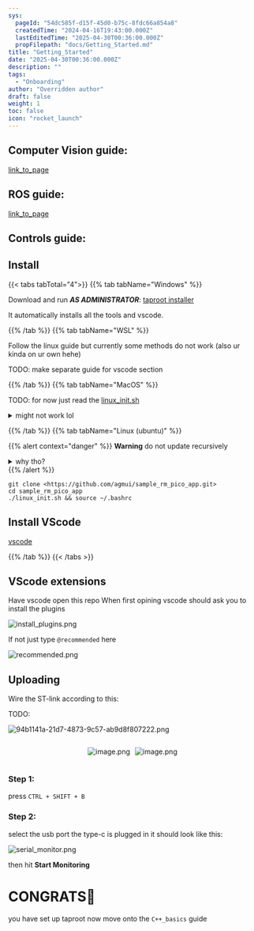 ```yaml
---
sys:
  pageId: "54dc585f-d15f-45d0-b75c-8fdc66a854a8"
  createdTime: "2024-04-16T19:43:00.000Z"
  lastEditedTime: "2025-04-30T00:36:00.000Z"
  propFilepath: "docs/Getting_Started.md"
title: "Getting_Started"
date: "2025-04-30T00:36:00.000Z"
description: ""
tags:
  - "Onboarding"
author: "Overridden author"
draft: false
weight: 1
toc: false
icon: "rocket_launch"
---
```


## Computer Vision guide:

[link_to_page](86d45bc0-388b-4d26-8848-44f255f73d0e)

## ROS guide:

[link_to_page](3c76c1de-ec8f-46d6-8b0a-294005edc2d5)

## Controls guide:

## Install

{{< tabs tabTotal="4">}}
{{% tab tabName="Windows" %}}

Download and run _**AS ADMINISTRATOR**_: [taproot installer](https://github.com/Thornbots/TeachingFreshies/releases/tag/1.0)

It automatically installs all the tools and vscode.

{{% /tab %}}
{{% tab tabName="WSL" %}}

Follow the linux guide but currently some methods do not work (also ur kinda on ur own hehe)

TODO: make separate guide for vscode section

{{% /tab %}}
{{% tab tabName="MacOS" %}}

TODO: for now just read the [linux_init.sh](https://github.com/agmui/sample_rm_pico_app/blob/main/linux_init.sh)

<details>
<summary>might not work lol</summary>

`brew install libusb pkg-config`

Next install: [vscode](https://code.visualstudio.com/Download)

</details>

{{% /tab %}}
{{% tab tabName="Linux (ubuntu)" %}}

{{% alert context="danger" %}}
**Warning** do not update recursively
<details>
<summary>why tho?</summary>
There are some submodules that may go on for a while (like tinyusb) and I highly
recommend you don't need to get them.
If you want to see what submodules I update just look in `linux_init.sh`
</details>
{{% /alert %}}

```shell
git clone <https://github.com/agmui/sample_rm_pico_app.git>
cd sample_rm_pico_app
./linux_init.sh && source ~/.bashrc
```

## Install VScode

[vscode](https://code.visualstudio.com/Download)

{{% /tab %}}
{{< /tabs >}}

## VScode extensions

Have vscode open this repo
When first opining vscode should ask you to install the plugins

![install_plugins.png](https://prod-files-secure.s3.us-west-2.amazonaws.com/d518164a-d88e-44d1-a4ee-3adb3bd8bce0/89bd30f0-1825-4e77-867b-0a41ce370880/install_plugins.png?X-Amz-Algorithm=AWS4-HMAC-SHA256&X-Amz-Content-Sha256=UNSIGNED-PAYLOAD&X-Amz-Credential=ASIAZI2LB466RYQEVSXR%2F20250703%2Fus-west-2%2Fs3%2Faws4_request&X-Amz-Date=20250703T110808Z&X-Amz-Expires=3600&X-Amz-Security-Token=IQoJb3JpZ2luX2VjEAsaCXVzLXdlc3QtMiJIMEYCIQC0rCDJcynYx63RrJabOfQ3objenOOBGSU3cffzOjR8dwIhAN17HtIzYCGeG0sx9%2FgDrS12qj0iXUbeSn5D%2BS4neuIIKv8DCBQQABoMNjM3NDIzMTgzODA1IgxXeUFCCq0XTv3bF%2FEq3APsPLwYOAhoVutnsD8kuiyq6X8QQBQ6sujBK3PYy50QRGW7cScNHf2A7dX7G0nX3qqb5rvZQ3Rf2dr%2Fz2fcZ2BpYFysCnXTeIrnteYoq4TnOnuhYGu2zk05dNZQxSSjDVGlcO1Q3YmR2iD3p%2FJKffZGmiyvIviOp%2FZ%2Fp%2B6rAZfxkCMPsl3K%2B1%2Bc3f8qc5UoUEVIp61K2c39CmV%2Bx7KrCr5zxYjJjidG2uLOfBlmXNdhBpuEoS7kcOoAgN1eX3aSotGuX7cw1yAN18Ir3MBMUX%2B3WnX3IUb%2BH763zrfc6Bie%2Bdl6hQeKOhza2dv79EsSJtA6o9MYYyBEOJ%2Fbgi41jPW8c2MpulKD6V7y4sqxpLHfdzjj%2Fy9oK4GkmOPjqX6ie01mzhLRgutYNiEIlzp2owuu3rJAkBQWKX38IEQbWvkiPKqADcS%2Byw42nLBHrwcQ%2BlD8vPwI2jYyyUpR%2BnDdI1ws8uUmtpre3iZO6sSxFLkraOCjS7jZJiWW9ipK9RDWi5aaE2uDcltCuZ1%2FoQ%2B%2BrjyA225w5aNt%2BQj2WNb451yQp%2FBT4fwDL85QBH8%2BxsRsohZY62UF60uEJJPu7LYoalgz3LMTnyMS768AQ2r59TLHigyQ6At%2ByJ0FU3BL6zCKt5nDBjqkAUpcNJQSkUT3f%2FKWYJhnuYZ%2B2ka%2FqsWFt4PJbJbnAoogTFXCROB5e5qP%2FHcwPij0lEAjBbTXgp2baTCE1knbqg1MexCmvelfOb52uRd%2Bf8W8UlofxwztE%2FYe0WwwWwVLvbwRqK54lmnzj%2FpruNTzJLpRGr62TzbyTbO3aWCOjnLHReEqEkVaplZ6hLbKrRjSqWV0nt0e8XGRqgkOi9yKqhqqAeNF&X-Amz-Signature=76917e31d9b3eadf10ad0d31baa0eb37e7d088146456a8d9ac109db61bdbccbe&X-Amz-SignedHeaders=host&x-amz-checksum-mode=ENABLED&x-id=GetObject)

If not just type `@recommended` here  

![recommended.png](https://prod-files-secure.s3.us-west-2.amazonaws.com/d518164a-d88e-44d1-a4ee-3adb3bd8bce0/61e661e9-5d85-4dfc-be0d-8d2097a5e793/recommended.png?X-Amz-Algorithm=AWS4-HMAC-SHA256&X-Amz-Content-Sha256=UNSIGNED-PAYLOAD&X-Amz-Credential=ASIAZI2LB466RYQEVSXR%2F20250703%2Fus-west-2%2Fs3%2Faws4_request&X-Amz-Date=20250703T110808Z&X-Amz-Expires=3600&X-Amz-Security-Token=IQoJb3JpZ2luX2VjEAsaCXVzLXdlc3QtMiJIMEYCIQC0rCDJcynYx63RrJabOfQ3objenOOBGSU3cffzOjR8dwIhAN17HtIzYCGeG0sx9%2FgDrS12qj0iXUbeSn5D%2BS4neuIIKv8DCBQQABoMNjM3NDIzMTgzODA1IgxXeUFCCq0XTv3bF%2FEq3APsPLwYOAhoVutnsD8kuiyq6X8QQBQ6sujBK3PYy50QRGW7cScNHf2A7dX7G0nX3qqb5rvZQ3Rf2dr%2Fz2fcZ2BpYFysCnXTeIrnteYoq4TnOnuhYGu2zk05dNZQxSSjDVGlcO1Q3YmR2iD3p%2FJKffZGmiyvIviOp%2FZ%2Fp%2B6rAZfxkCMPsl3K%2B1%2Bc3f8qc5UoUEVIp61K2c39CmV%2Bx7KrCr5zxYjJjidG2uLOfBlmXNdhBpuEoS7kcOoAgN1eX3aSotGuX7cw1yAN18Ir3MBMUX%2B3WnX3IUb%2BH763zrfc6Bie%2Bdl6hQeKOhza2dv79EsSJtA6o9MYYyBEOJ%2Fbgi41jPW8c2MpulKD6V7y4sqxpLHfdzjj%2Fy9oK4GkmOPjqX6ie01mzhLRgutYNiEIlzp2owuu3rJAkBQWKX38IEQbWvkiPKqADcS%2Byw42nLBHrwcQ%2BlD8vPwI2jYyyUpR%2BnDdI1ws8uUmtpre3iZO6sSxFLkraOCjS7jZJiWW9ipK9RDWi5aaE2uDcltCuZ1%2FoQ%2B%2BrjyA225w5aNt%2BQj2WNb451yQp%2FBT4fwDL85QBH8%2BxsRsohZY62UF60uEJJPu7LYoalgz3LMTnyMS768AQ2r59TLHigyQ6At%2ByJ0FU3BL6zCKt5nDBjqkAUpcNJQSkUT3f%2FKWYJhnuYZ%2B2ka%2FqsWFt4PJbJbnAoogTFXCROB5e5qP%2FHcwPij0lEAjBbTXgp2baTCE1knbqg1MexCmvelfOb52uRd%2Bf8W8UlofxwztE%2FYe0WwwWwVLvbwRqK54lmnzj%2FpruNTzJLpRGr62TzbyTbO3aWCOjnLHReEqEkVaplZ6hLbKrRjSqWV0nt0e8XGRqgkOi9yKqhqqAeNF&X-Amz-Signature=207a5f5035e29db6c20d0f2f564b949cc39e70c0d66e9bc7b6ac3a2de571440a&X-Amz-SignedHeaders=host&x-amz-checksum-mode=ENABLED&x-id=GetObject)

## Uploading

Wire the ST-link according to this:

TODO:

![94b1141a-21d7-4873-9c57-ab9d8f807222.png](https://prod-files-secure.s3.us-west-2.amazonaws.com/d518164a-d88e-44d1-a4ee-3adb3bd8bce0/e5fad17d-ab82-4300-9f4c-505ab4b1202c/94b1141a-21d7-4873-9c57-ab9d8f807222.png?X-Amz-Algorithm=AWS4-HMAC-SHA256&X-Amz-Content-Sha256=UNSIGNED-PAYLOAD&X-Amz-Credential=ASIAZI2LB466RYQEVSXR%2F20250703%2Fus-west-2%2Fs3%2Faws4_request&X-Amz-Date=20250703T110808Z&X-Amz-Expires=3600&X-Amz-Security-Token=IQoJb3JpZ2luX2VjEAsaCXVzLXdlc3QtMiJIMEYCIQC0rCDJcynYx63RrJabOfQ3objenOOBGSU3cffzOjR8dwIhAN17HtIzYCGeG0sx9%2FgDrS12qj0iXUbeSn5D%2BS4neuIIKv8DCBQQABoMNjM3NDIzMTgzODA1IgxXeUFCCq0XTv3bF%2FEq3APsPLwYOAhoVutnsD8kuiyq6X8QQBQ6sujBK3PYy50QRGW7cScNHf2A7dX7G0nX3qqb5rvZQ3Rf2dr%2Fz2fcZ2BpYFysCnXTeIrnteYoq4TnOnuhYGu2zk05dNZQxSSjDVGlcO1Q3YmR2iD3p%2FJKffZGmiyvIviOp%2FZ%2Fp%2B6rAZfxkCMPsl3K%2B1%2Bc3f8qc5UoUEVIp61K2c39CmV%2Bx7KrCr5zxYjJjidG2uLOfBlmXNdhBpuEoS7kcOoAgN1eX3aSotGuX7cw1yAN18Ir3MBMUX%2B3WnX3IUb%2BH763zrfc6Bie%2Bdl6hQeKOhza2dv79EsSJtA6o9MYYyBEOJ%2Fbgi41jPW8c2MpulKD6V7y4sqxpLHfdzjj%2Fy9oK4GkmOPjqX6ie01mzhLRgutYNiEIlzp2owuu3rJAkBQWKX38IEQbWvkiPKqADcS%2Byw42nLBHrwcQ%2BlD8vPwI2jYyyUpR%2BnDdI1ws8uUmtpre3iZO6sSxFLkraOCjS7jZJiWW9ipK9RDWi5aaE2uDcltCuZ1%2FoQ%2B%2BrjyA225w5aNt%2BQj2WNb451yQp%2FBT4fwDL85QBH8%2BxsRsohZY62UF60uEJJPu7LYoalgz3LMTnyMS768AQ2r59TLHigyQ6At%2ByJ0FU3BL6zCKt5nDBjqkAUpcNJQSkUT3f%2FKWYJhnuYZ%2B2ka%2FqsWFt4PJbJbnAoogTFXCROB5e5qP%2FHcwPij0lEAjBbTXgp2baTCE1knbqg1MexCmvelfOb52uRd%2Bf8W8UlofxwztE%2FYe0WwwWwVLvbwRqK54lmnzj%2FpruNTzJLpRGr62TzbyTbO3aWCOjnLHReEqEkVaplZ6hLbKrRjSqWV0nt0e8XGRqgkOi9yKqhqqAeNF&X-Amz-Signature=1f112827ac97622eba38a459891545ad6309a3cebebe1fc1d7f266e966af2e1d&X-Amz-SignedHeaders=host&x-amz-checksum-mode=ENABLED&x-id=GetObject)

<div style="display: flex;flex-direction: row; column-gap:10px; max-width: 630px;justify-content: center;">
<div>

![image.png](https://prod-files-secure.s3.us-west-2.amazonaws.com/d518164a-d88e-44d1-a4ee-3adb3bd8bce0/210ecb78-1116-4d7b-b9b7-2292f66fa2c2/image.png?X-Amz-Algorithm=AWS4-HMAC-SHA256&X-Amz-Content-Sha256=UNSIGNED-PAYLOAD&X-Amz-Credential=ASIAZI2LB4663SLWK542%2F20250703%2Fus-west-2%2Fs3%2Faws4_request&X-Amz-Date=20250703T110815Z&X-Amz-Expires=3600&X-Amz-Security-Token=IQoJb3JpZ2luX2VjEAsaCXVzLXdlc3QtMiJHMEUCICJgY6ovaL3c2aYGdsmzO4ITpqqR71DEJ54JCyw3io8SAiEA3UxVAotlfzRn74xNjHrcNv7JmGFL4uFX6sy3SSXm%2F14q%2FwMIFBAAGgw2Mzc0MjMxODM4MDUiDMbhvV1o8pM3Jg27zSrcA9QAlq8cVBaO6KTCjRklp%2FXS1J6NuvX2Bw%2B81FAOsVmjxMTMswN2U8vyZoYfO4dsD69dKJsgjo4tvjoM%2FGxMZOm1T%2FMWecdfrLinKyejzmleYwEvapVJGON0Z8R5kTTCb%2BIVwUGwOwSWp5TigJw4PcepIiD1zmZgVZn4EFSDBICex21fACRmrvdAY0dF5gKYpDo9vyqCVBpmLPWwkLtsY5HTwO6rDL4%2FMg5H5VfWqJjLsVgqJk5xXjYQSpdY4nTqn5jxhWrQ06Cx%2BbCwKDRkGH88BY%2FLhwsWjUC%2BV8EkRxPR6%2BXpz8qHFXeFap%2FArdETlchLZyNw3Q9duxYNMf6ZYVM%2BO%2Fvtzl2phYR%2FlnwMzE27DAc8pbsMQEAAOPmtVX73%2B%2Bl2v%2Fm5e5jEAxByV04MmnOly1vK7rlv2k0ENixUw6qEtsNaojN6U4wrN6WffrPrza%2FL6VEHOnYCCWmx6PzAw7i6qLfsTbEo1CIJ9Ey4J53PyIMHy%2FoBExJ2gA3NWHr8wQl2%2BVm84XgtrxD2qEZi3CJ0IbqOF2dpAr5Aux49i91P6Lfw8Gv8KR0kmRVdbt3kAD6Qq8H6BqaL4YnNJMSxoY4Qqt3pLSkFtRgZ3tgY0E7KbNNnMQgPDkkqBg6PML63mcMGOqUBaeQoGcIaTE8jn7jMFLBsDdZRn03t0yYSg3moHKl1Ldp6aLydMJNV4ElqssssxnuKK6WsEAQUbPdI9omL6wJQCOhuFKEwpdFgJ4mZ4ZcSzwnKy33eynIruoGWZlD2QEsPvceebjC02sEYcqUBIfWGbXJL9ZoKPfHgi94r3Ihcmf7SrN9OLFAqdnxv5fAuQh6BrdWHDYqE3iVRm07iCX2G2%2FCqcs7m&X-Amz-Signature=b9618cbe52d370240c624e73834fc2bc385495f1f0f8cba61ec7b3989849c1a9&X-Amz-SignedHeaders=host&x-amz-checksum-mode=ENABLED&x-id=GetObject)

</div>
<div>

![image.png](https://prod-files-secure.s3.us-west-2.amazonaws.com/d518164a-d88e-44d1-a4ee-3adb3bd8bce0/33a0fd0f-8ca6-4a86-8e09-26e95ded1fff/image.png?X-Amz-Algorithm=AWS4-HMAC-SHA256&X-Amz-Content-Sha256=UNSIGNED-PAYLOAD&X-Amz-Credential=ASIAZI2LB466X2RHYYS5%2F20250703%2Fus-west-2%2Fs3%2Faws4_request&X-Amz-Date=20250703T110815Z&X-Amz-Expires=3600&X-Amz-Security-Token=IQoJb3JpZ2luX2VjEAsaCXVzLXdlc3QtMiJHMEUCIQDzSRA6ktbJymiMMF%2FdGKQRedQmhlzZJdhV3C8lkgOMOwIgLbm9PQ6iyTnUIZNWSIB8xGBPYRh5%2FCpuZmGrFFyb7Vcq%2FwMIFBAAGgw2Mzc0MjMxODM4MDUiDIxK%2FxLVXnI20oZWNircA%2Br6gymdNiwjdYeCTIORGqi%2BhpJ51E6AbDNlYe7wEVqmcnGobE5gZW%2FhaznCjP4gcVhd2EMe2Sfiqub%2Bsnilf67UVlXDpGR%2F6soDPJh9kkj79K%2FK6bOcdHKz9F55m7jS5m8pQo4M5BmYabz018gGiRZcDefa4N5ipEGFUkvrwZOz6aewxSBL4mIJyZNh3aY75dGV0RxbSVaNVdCoSFawTNioE3N0YQiyqgwdUY1z5xtIHNs7UOhLY1yHVdij1mSK%2FuRxjmHrzpoyO5KgXycN0b3EaU5GkR2oq5weZxqyemo2IvWTSFsx039WuzjWQYIkoBIFlDbJq9EtmggRQu4kNDmVuJq3ruwgnbp7v6DbF7FfZCtFFoHzXWM%2BGhS1DJYEA%2B8tyoXHU%2Bwc9IQ0BK1iMxD4VpjH0LtOzoRTWGpjqJd%2BNRj7wjH6ObMt5TYdlV7FsuaKB3hOvTOPbyz5zE7rS5y8h3V3Qt2PbQHAiE5V7Fn%2BLkCq2SGwS1LxhGxrAV4eSXPnQEcpn6zJMWf11XuXYkPfJ45POGcpch4ae4CaDiokUa%2Bv4e3S%2BPVkPxq0dqhffNhp4DpoWNjVVQhijD8RN25YwthJi8PXp6HcocwPZrFQV28Tt4xKtmBb%2FbcsMPO2mcMGOqUB47vyUqFfJiMW7MOM7toGaXQ5Qc9mNnCQLlse0hffQylBBQh7l5JeDgNL8jReEE2dFxMapzvY%2Bcsbf3ZzVty45Ug2%2BKRB%2BKgMo3ZEIBF0v7xt%2BGh5RtTWJ2nvU%2FGM%2BfKAiUiN49siaK1hmj7q3nqxZRS0j9465zkaeYsBboGhethVTUMvaP%2FGSfHl8kvuHrUnV9Ye06ggmeIKHOo8wiiEXfsz4KMQ&X-Amz-Signature=b2024c1788c52573fee12c2a226b846cfd7e9eab94b9bd933154359a532f9371&X-Amz-SignedHeaders=host&x-amz-checksum-mode=ENABLED&x-id=GetObject)

</div>
</div>

### Step 1:

press `CTRL + SHIFT + B`

### Step 2:

select the usb port the type-c is plugged in it should look like this:

![serial_monitor.png](https://prod-files-secure.s3.us-west-2.amazonaws.com/d518164a-d88e-44d1-a4ee-3adb3bd8bce0/f03f4774-05d4-4393-b6a0-d5efb6d315ab/serial_monitor.png?X-Amz-Algorithm=AWS4-HMAC-SHA256&X-Amz-Content-Sha256=UNSIGNED-PAYLOAD&X-Amz-Credential=ASIAZI2LB466RYQEVSXR%2F20250703%2Fus-west-2%2Fs3%2Faws4_request&X-Amz-Date=20250703T110808Z&X-Amz-Expires=3600&X-Amz-Security-Token=IQoJb3JpZ2luX2VjEAsaCXVzLXdlc3QtMiJIMEYCIQC0rCDJcynYx63RrJabOfQ3objenOOBGSU3cffzOjR8dwIhAN17HtIzYCGeG0sx9%2FgDrS12qj0iXUbeSn5D%2BS4neuIIKv8DCBQQABoMNjM3NDIzMTgzODA1IgxXeUFCCq0XTv3bF%2FEq3APsPLwYOAhoVutnsD8kuiyq6X8QQBQ6sujBK3PYy50QRGW7cScNHf2A7dX7G0nX3qqb5rvZQ3Rf2dr%2Fz2fcZ2BpYFysCnXTeIrnteYoq4TnOnuhYGu2zk05dNZQxSSjDVGlcO1Q3YmR2iD3p%2FJKffZGmiyvIviOp%2FZ%2Fp%2B6rAZfxkCMPsl3K%2B1%2Bc3f8qc5UoUEVIp61K2c39CmV%2Bx7KrCr5zxYjJjidG2uLOfBlmXNdhBpuEoS7kcOoAgN1eX3aSotGuX7cw1yAN18Ir3MBMUX%2B3WnX3IUb%2BH763zrfc6Bie%2Bdl6hQeKOhza2dv79EsSJtA6o9MYYyBEOJ%2Fbgi41jPW8c2MpulKD6V7y4sqxpLHfdzjj%2Fy9oK4GkmOPjqX6ie01mzhLRgutYNiEIlzp2owuu3rJAkBQWKX38IEQbWvkiPKqADcS%2Byw42nLBHrwcQ%2BlD8vPwI2jYyyUpR%2BnDdI1ws8uUmtpre3iZO6sSxFLkraOCjS7jZJiWW9ipK9RDWi5aaE2uDcltCuZ1%2FoQ%2B%2BrjyA225w5aNt%2BQj2WNb451yQp%2FBT4fwDL85QBH8%2BxsRsohZY62UF60uEJJPu7LYoalgz3LMTnyMS768AQ2r59TLHigyQ6At%2ByJ0FU3BL6zCKt5nDBjqkAUpcNJQSkUT3f%2FKWYJhnuYZ%2B2ka%2FqsWFt4PJbJbnAoogTFXCROB5e5qP%2FHcwPij0lEAjBbTXgp2baTCE1knbqg1MexCmvelfOb52uRd%2Bf8W8UlofxwztE%2FYe0WwwWwVLvbwRqK54lmnzj%2FpruNTzJLpRGr62TzbyTbO3aWCOjnLHReEqEkVaplZ6hLbKrRjSqWV0nt0e8XGRqgkOi9yKqhqqAeNF&X-Amz-Signature=c4e807306159f96f8e8366e5f54740090e50ce6b4755bfe33f54d15f3ff2e0ab&X-Amz-SignedHeaders=host&x-amz-checksum-mode=ENABLED&x-id=GetObject)

then hit **Start Monitoring**

# CONGRATS🎉

you have set up taproot now move onto the `C++_basics` guide
